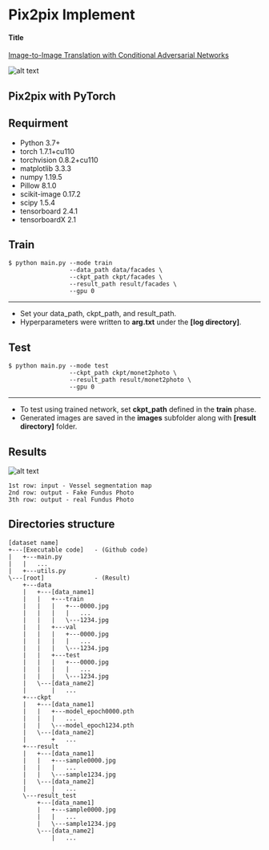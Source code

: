 # Pix2pix Implement

#### Title
[Image-to-Image Translation with Conditional Adversarial Networks](https://arxiv.org/abs/1611.07004)

![alt text](./img/paper1.png "Novelty of pix2pix")


## Pix2pix with PyTorch

## Requirment
- Python                 3.7+
- torch                  1.7.1+cu110
- torchvision            0.8.2+cu110
- matplotlib             3.3.3
- numpy                  1.19.5
- Pillow                 8.1.0
- scikit-image           0.17.2
- scipy                  1.5.4
- tensorboard            2.4.1
- tensorboardX           2.1


## Train

    $ python main.py --mode train 
                     --data_path data/facades \
                     --ckpt_path ckpt/facades \
                     --result_path result/facades \
                     --gpu 0
---

* Set your data_path, ckpt_path, and result_path.
* Hyperparameters were written to **arg.txt** under the **[log directory]**.


## Test
    $ python main.py --mode test 
                     --ckpt_path ckpt/monet2photo \
                     --result_path result/monet2photo \
                     --gpu 0
---

* To test using trained network, set **ckpt_path** defined in the **train** phase.
* Generated images are saved in the **images** subfolder along with **[result directory]** folder.

## Results
  ![alt text](./git_img/retinal_result.png "Generated vessel to fundus by pix2pixGAN")

    1st row: input - Vessel segmentation map 
    2nd row: output - Fake Fundus Photo
    3th row: output - real Fundus Photo

## Directories structure

    [dataset name]
    +---[Executable code]   - (Github code)
    |   +---main.py
    |   |   ...
    |   +---utils.py 
    \---[root]              - (Result)
        +---data
        |   +---[data_name1]
        |   |   +---train
        |   |   |   +---0000.jpg
        |   |   |   |   ...
        |   |   |   \---1234.jpg
        |   |   +---val
        |   |   |   +---0000.jpg
        |   |   |   |   ...
        |   |   |   \---1234.jpg
        |   |   +---test
        |   |   |   +---0000.jpg
        |   |   |   |   ...
        |   |   |   \---1234.jpg
        |   \---[data_name2]
        |       |   ...
        +---ckpt
        |   +---[data_name1]
        |   |   +---model_epoch0000.pth
        |   |   |   ...
        |   |   \---model_epoch1234.pth
        |   \---[data_name2]
        |       +   ...
        +---result
        |   +---[data_name1]
        |   |   +---sample0000.jpg
        |   |   |   ...
        |   |   \---sample1234.jpg
        |   \---[data_name2]
        |       |   ...
        \---result_test
            +---[data_name1]
            |   +---sample0000.jpg
            |   |   ...
            |   \---sample1234.jpg
            \---[data_name2]
                |   ...

                
